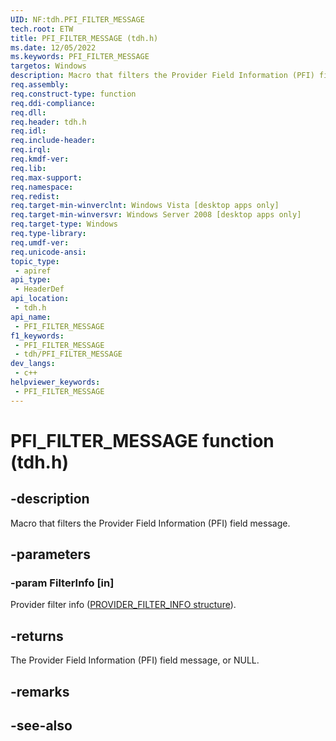 ```yaml
---
UID: NF:tdh.PFI_FILTER_MESSAGE
tech.root: ETW
title: PFI_FILTER_MESSAGE (tdh.h)
ms.date: 12/05/2022
ms.keywords: PFI_FILTER_MESSAGE
targetos: Windows
description: Macro that filters the Provider Field Information (PFI) field message.
req.assembly: 
req.construct-type: function
req.ddi-compliance: 
req.dll: 
req.header: tdh.h
req.idl: 
req.include-header: 
req.irql: 
req.kmdf-ver: 
req.lib: 
req.max-support: 
req.namespace: 
req.redist: 
req.target-min-winverclnt: Windows Vista [desktop apps only]
req.target-min-winversvr: Windows Server 2008 [desktop apps only]
req.target-type: Windows
req.type-library: 
req.umdf-ver: 
req.unicode-ansi: 
topic_type:
 - apiref
api_type:
 - HeaderDef
api_location:
 - tdh.h
api_name:
 - PFI_FILTER_MESSAGE
f1_keywords:
 - PFI_FILTER_MESSAGE
 - tdh/PFI_FILTER_MESSAGE
dev_langs:
 - c++
helpviewer_keywords:
 - PFI_FILTER_MESSAGE
---
```


# PFI_FILTER_MESSAGE function (tdh.h)

## -description

Macro that filters the Provider Field Information (PFI) field message.

## -parameters

### -param FilterInfo [in]

Provider filter info ([PROVIDER_FILTER_INFO structure](ns-tdh-provider_filter_info.md)).

## -returns

The Provider Field Information (PFI) field message, or NULL.

## -remarks

## -see-also
